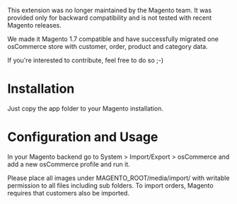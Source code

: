 This extension was no longer maintained by the Magento team. It was provided only for backward compatibility and is not tested with recent Magento releases.

We made it Magento 1.7 compatible and have successfully migrated one osCommerce store with customer, order, product and category data.

If you're interested to contribute, feel free to do so ;-)

Installation
============

Just copy the app folder to your Magento installation.

Configuration and Usage
=======================

In your Magento backend go to System > Import/Export > osCommerce and add a new osCommerce profile and run it. 

Please place all images under MAGENTO_ROOT/media/import/ with writable permission to all files including sub folders. To import orders, Magento requires that customers also be imported.
